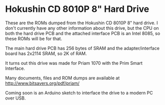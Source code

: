 # Hokushin CD 8010P 8" Hard Drive 
These are the ROMs dumped from the Hokushin CD 8010P 8" hard drive. I don't currently have any other information about this drive, but the CPU on both the hard drive PCB and the attached interface PCB is an Intel 8085, so these ROMs will be for that. 

The main hard drive PCB has 256 bytes of SRAM and the adapter/interface board has 2x2114 SRAM, so 2K of RAM.

It turns out this drive was made for Priam 1070 with the Prim Smart Interface.

Many documents, files and ROM dumps are available at http://www.bitsavers.org/pdf/priam/

Coming soon is an Arduino sketch to interface the drive to a modern PC over USB.
